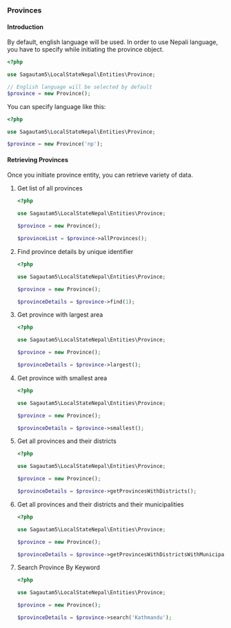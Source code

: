 ### Provinces

#### Introduction
By default, english language will be used. In order to use Nepali language, you have to specify while initiating the province object.

```php
<?php

use Sagautam5\LocalStateNepal\Entities\Province;

// English language will be selected by default
$province = new Province();

```

You can specify language like this:

```php
<?php

use Sagautam5\LocalStateNepal\Entities\Province;

$province = new Province('np');
```

#### Retrieving Provinces

Once you initiate province entity, you can retrieve variety of data.

1. Get list of all provinces  
    ```php
    <?php
    
    use Sagautam5\LocalStateNepal\Entities\Province;
    
    $province = new Province();
    
    $provinceList = $province->allProvinces();
    ```

2. Find province details by unique identifier

    ```php
    <?php
    
    use Sagautam5\LocalStateNepal\Entities\Province;
    
    $province = new Province();
    
    $provinceDetails = $province->find(1);
    ```

3. Get province with largest area

    ```php
    <?php
    
    use Sagautam5\LocalStateNepal\Entities\Province;
    
    $province = new Province();
    
    $provinceDetails = $province->largest();
    ```
   
4. Get province with smallest area

    ```php
    <?php
    
    use Sagautam5\LocalStateNepal\Entities\Province;
    
    $province = new Province();
    
    $provinceDetails = $province->smallest();
    ```
   
5. Get all provinces and their districts

    ```php
    <?php
    
    use Sagautam5\LocalStateNepal\Entities\Province;
    
    $province = new Province();
    
    $provinceDetails = $province->getProvincesWithDistricts();
    ```
   
6. Get all provinces and their districts and their municipalities

    ```php
    <?php
    
    use Sagautam5\LocalStateNepal\Entities\Province;
    
    $province = new Province();
    
    $provinceDetails = $province->getProvincesWithDistrictsWithMunicipalities();
    ```
   
7. Search Province By Keyword
      
      ```php
      <?php
      
      use Sagautam5\LocalStateNepal\Entities\Province;
      
      $province = new Province();
     
      $provinceDetails = $province->search('Kathmandu');
      ```         